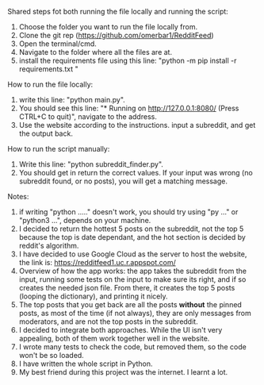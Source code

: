 Shared steps fot both running the file locally and running the script:
1. Choose the folder you want to run the file locally from.
2. Clone the git rep (https://github.com/omerbar1/RedditFeed)
3. Open the terminal/cmd.
4. Navigate to the folder where all the files are at.
5. install the requirements file using this line: "python -m pip install -r requirements.txt
"

How to run the file locally:
1. write this line: "python main.py".
2. You should see this line: "* Running on http://127.0.0.1:8080/ (Press CTRL+C to quit)", navigate to the address.
3. Use the website according to the instructions. input a subreddit, and get the output back.

How to run the script manually:
1. Write this line: "python subreddit_finder.py".
2. You should get in return the correct values. If your input was wrong (no subreddit found, or no posts), you will get a matching message.

Notes:
1. if writing "python ....." doesn't work, you should try using "py ..." or "python3 ...", depends on your machine.
2. I decided to return the hottest 5 posts on the subreddit, not the top 5 because the top is date dependant, and the hot section is decided by reddit's algorithm.
3. I have decided to use Google Cloud as the server to host the website, the link is: https://redditfeed1.uc.r.appspot.com/
4. Overview of how the app works: the app takes the subreddit from the input, running some tests on the input to make sure its right, and if so creates the needed json file. From there, it creates the top 5 posts (looping the dictionary), and printing it nicely.
5. The top posts that you get back are all the posts **without** the pinned posts, as most of the time (if not always), they are only messages from moderators, and are not the top posts in the subreddit. 
6. I decided to integrate both approaches. While the UI isn't very appealing, both of them work together well in the website.
7. I wrote many tests to check the code, but removed them, so the code won't be so loaded.
8. I have written the whole script in Python.
9. My best friend during this project was the internet. I learnt a lot.
